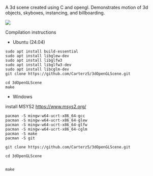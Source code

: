 A 3d scene created using C and opengl. Demonstrates motion of 3d objects, skyboxes, instancing, and billboarding.

![](https://github.com/Carterz5/3dOpenGLScene/blob/main/demonstration.gif)




Compilation instructions

* Ubuntu (24.04)
```
sudo apt install build-essential
sudo apt install libglew-dev
sudo apt install libglfw3
sudo apt install libglfw3-dev
sudo apt install libcglm-dev
git clone https://github.com/Carterz5/3dOpenGLScene.git

cd 3dOpenGLScene
make

```

* Windows

install MSYS2 https://www.msys2.org/
```
pacman -S mingw-w64-ucrt-x86_64-gcc
pacman -S mingw-w64-ucrt-x86_64-glew
pacman -S mingw-w64-ucrt-x86_64-glfw
pacman -S mingw-w64-ucrt-x86_64-cglm
pacman -S make
pacman -S git

git clone https://github.com/Carterz5/3dOpenGLScene.git

cd 3dOpenGLScene


make
```
